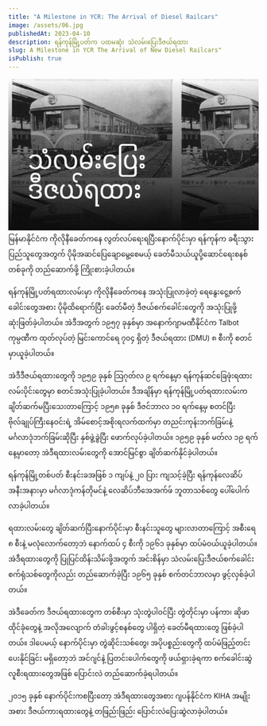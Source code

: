 ```yaml
---
title: "A Milestone in YCR: The Arrival of Diesel Railcars"
image: /assets/06.jpg
publishedAt: 2023-04-10
description: ရန်ကုန်မြို့ပတ်က ပထမဆုံး သံလမ်းပြေးဒီဇယ်ရထား
slug: A Milestone in YCR The Arrival of New Diesel Railcars"
isPublish: true
---
```

![](../../../public/assets/06.jpg)
မြန်မာနိုင်ငံက ကိုလိုနီခေတ်ကနေ လွတ်လပ်ရေးရပြီးနောက်ပိုင်းမှာ ရန်ကုန်က ခရီးသွားပြည်သူတွေအတွက် ပိုမိုအဆင်ပြေချောမွေ့စေမယ့် ခေတ်မီသယ်ယူပို့ဆောင်ရေးစနစ်တစ်ခုကို တည်ဆောက်ဖို့ ကြိုးစားခဲ့ပါတယ်။ 

ရန်ကုန်မြို့ပတ်ရထားလမ်းမှာ ကိုလိုနီခေတ်ကနေ အသုံးပြုလာခဲ့တဲ့ ရေနွေးငွေ့စက်ခေါင်းတွေအစား ပိုမိုထိရောက်ပြီး ခေတ်မီတဲ့ ဒီဇယ်စက်ခေါင်းတွေကို အသုံးပြုဖို့ ဆုံးဖြတ်ခဲ့ပါတယ်။ အဲဒီအတွက် ၁၉၅၇ ခုနှစ်မှာ အနောက်ဂျာမဏီနိုင်ငံက Talbot ကုမ္ပဏီက ထုတ်လုပ်တဲ့ မြင်းကောင်ရေ ၇၀၄ ရှိတဲ့ ဒီဇယ်ရထား (DMU) ၈ စီးကို စတင်မှာယူခဲ့ပါတယ်။

အဲဒီဒီဇယ်ရထားတွေကို ၁၉၅၉ ခုနှစ် သြဂုတ်လ ၉ ရက်နေ့မှာ ရန်ကုန်ဆင်ခြေဖုံးရထားလမ်းပိုင်းတွေမှာ စတင်အသုံးပြုခဲ့ပါတယ်။ ဒီအချိန်မှာ ရန်ကုန်မြို့ပတ်ရထားလမ်းက ချိတ်ဆက်မပြီးသေးတာကြောင့် ၁၉၅၈ ခုနှစ် ဒီဇင်ဘာလ ၁၀ ရက်နေ့မှ စတင်ပြီး ဗိုလ်ချုပ်ကြီးနေဝင်းရဲ့ အိမ်စောင့်အစိုးရလက်ထက်မှာ တညင်းကုန်းဘက်ခြမ်းနဲ့ မင်္ဂလာဒုံဘက်ခြမ်းဆိုပြီး နှစ်ဖွဲ့ခွဲပြီး ဖောက်လုပ်ခဲ့ပါတယ်။ ၁၉၅၉ ခုနှစ် မတ်လ ၁၉ ရက်နေ့မှာတော့ အဲဒီရထားလမ်းတွေကို အောင်မြင်စွာ ချိတ်ဆက်နိုင်ခဲ့ပါတယ်။

ရန်ကုန်မြို့တစ်ပတ် စီးနင်းခအဖြစ် ၁ ကျပ်နဲ့ ၂၀ ပြား ကျသင့်ခဲ့ပြီး ရန်ကုန်လေဆိပ်အနီးအနားမှာ မင်္ဂလာဒုံကန်တိုမင်နဲ့ လေဆိပ်ဘီအေအက်ဖ် ဘူတာသစ်တွေ ပေါ်ပေါက်လာခဲ့ပါတယ်။

ရထားလမ်းတွေ ချိတ်ဆက်ပြီးနောက်ပိုင်းမှာ စီးနင်းသူတွေ များလာတာကြောင့် အစီးရေ ၈ စီးနဲ့ မလုံလောက်တော့ဘဲ နောက်ထပ် ၄ စီးကို ၁၉၆၁ ခုနှစ်မှာ ထပ်မံဝယ်ယူခဲ့ပါတယ်။ အဲဒီရထားတွေကို ပြုပြင်ထိန်းသိမ်းဖို့အတွက် အင်းစိန်မှာ သံလမ်းပြေးဒီဇယ်စက်ခေါင်းစက်ရုံသစ်တွေကိုလည်း တည်ဆောက်ခဲ့ပြီး ၁၉၆၅ ခုနှစ် စက်တင်ဘာလမှာ ဖွင့်လှစ်ခဲ့ပါတယ်။

အဲဒီခေတ်က ဒီဇယ်ရထားတွေက တစ်စီးမှာ သုံးတွဲပါဝင်ပြီး တွဲတိုင်းမှာ ပန်ကာ၊ ဆိုဖာထိုင်ခုံတွေနဲ့ အလိုအလျောက် တံခါးဖွင့်စနစ်တွေ ပါရှိတဲ့ ခေတ်မီရထားတွေ ဖြစ်ခဲ့ပါတယ်။ ဒါပေမယ့် နောက်ပိုင်းမှာ တွဲဆိုင်းသစ်တွေ၊ အပိုပစ္စည်းတွေကို ထပ်မံဖြည့်တင်း ပေးနိုင်ခြင်း မရှိတော့ဘဲ အင်ဂျင်နဲ့ ပြတင်းပေါက်တွေကို ဖယ်ရှားခဲ့ရကာ စက်ခေါင်းဆွဲ လူစီးရထားတွေအဖြစ် ပြောင်းလဲ တည်ဆောက်ခဲ့ရပါတယ်။

၂၀၁၅ ခုနှစ် နောက်ပိုင်းကစပြီးတော့ အဲဒီရထားတွေအစား ဂျပန်နိုင်ငံက KIHA အမျိုးအစား ဒီဇယ်ကားရထားတွေနဲ့ တဖြည်းဖြည်း ပြောင်းလဲပြေးဆွဲလာခဲ့ပါတယ်။